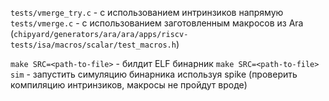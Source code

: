`tests/vmerge_try.c` - с использованием интринзиков напрямую
`tests/vmerge.c` - с использованием заготовленным макросов из Ara (`chipyard/generators/ara/ara/apps/riscv-tests/isa/macros/scalar/test_macros.h`)

`make SRC=<path-to-file>` - билдит ELF бинарник 
`make SRC=<path-to-file> sim` - запустить симуляцию бинарника используя spike (проверить компиляцию интринзиков, макросы не пройдут вроде)
